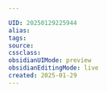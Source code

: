 ```yaml
---

UID: 20250129225944 
alias: 
tags: 
source: 
cssclass: 
obsidianUIMode: preview
obsidianEditingMode: live
created: 2025-01-29
---
```






